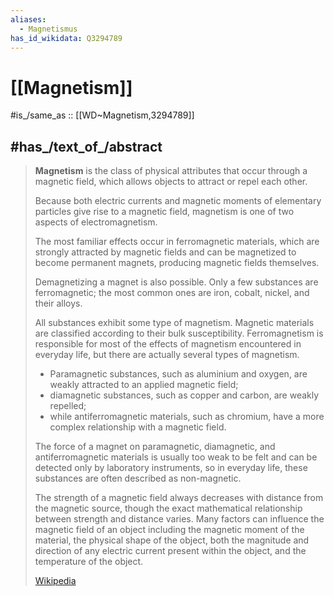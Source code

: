 ```yaml
---
aliases:
  - Magnetismus
has_id_wikidata: Q3294789
---
```


# [[Magnetism]] 

#is_/same_as :: [[WD~Magnetism,3294789]] 

## #has_/text_of_/abstract 

> **Magnetism** is the class of physical attributes that occur through a magnetic field, 
> which allows objects to attract or repel each other. 
> 
> Because both electric currents and magnetic moments of elementary particles give rise to a magnetic field, 
> magnetism is one of two aspects of electromagnetism.
>
> The most familiar effects occur in ferromagnetic materials, which are strongly attracted by magnetic fields 
> and can be magnetized to become permanent magnets, producing magnetic fields themselves. 
> 
> Demagnetizing a magnet is also possible. 
> Only a few substances are ferromagnetic; the most common ones are iron, cobalt, nickel, and their alloys.
>
> All substances exhibit some type of magnetism. 
> Magnetic materials are classified according to their bulk susceptibility. 
> Ferromagnetism is responsible for most of the effects of magnetism encountered in everyday life, 
> but there are actually several types of magnetism. 
> 
> - Paramagnetic substances, such as aluminium and oxygen, are weakly attracted to an applied magnetic field; 
> - diamagnetic substances, such as copper and carbon, are weakly repelled; 
> - while antiferromagnetic materials, such as chromium, 
>   have a more complex relationship with a magnetic field. 
> 
> The force of a magnet on paramagnetic, diamagnetic, and antiferromagnetic materials 
> is usually too weak to be felt and can be detected only by laboratory instruments, 
> so in everyday life, these substances are often described as non-magnetic.
>
> The strength of a magnetic field always decreases with distance from the magnetic source, 
> though the exact mathematical relationship between strength and distance varies. 
> Many factors can influence the magnetic field of an object including the magnetic moment of the material, 
> the physical shape of the object, both the magnitude and direction 
> of any electric current present within the object, and the temperature of the object.
>
> [Wikipedia](https://en.wikipedia.org/wiki/Magnetism) 

